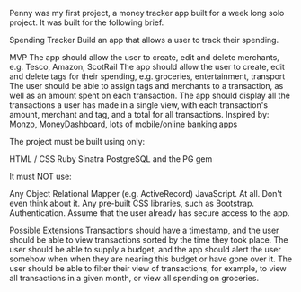 Penny was my first project, a money tracker app built for a week long solo project. It was built for the following brief.

Spending Tracker Build an app that allows a user to track their spending.

MVP The app should allow the user to create, edit and delete merchants, e.g. Tesco, Amazon, ScotRail The app should allow the user to create, edit and delete tags for their spending, e.g. groceries, entertainment, transport The user should be able to assign tags and merchants to a transaction, as well as an amount spent on each transaction. The app should display all the transactions a user has made in a single view, with each transaction's amount, merchant and tag, and a total for all transactions. Inspired by: Monzo, MoneyDashboard, lots of mobile/online banking apps

The project must be built using only:

HTML / CSS Ruby Sinatra PostgreSQL and the PG gem

It must NOT use:

Any Object Relational Mapper (e.g. ActiveRecord) JavaScript. At all. Don't even think about it. Any pre-built CSS libraries, such as Bootstrap. Authentication. Assume that the user already has secure access to the app.

Possible Extensions Transactions should have a timestamp, and the user should be able to view transactions sorted by the time they took place. The user should be able to supply a budget, and the app should alert the user somehow when when they are nearing this budget or have gone over it. The user should be able to filter their view of transactions, for example, to view all transactions in a given month, or view all spending on groceries.
